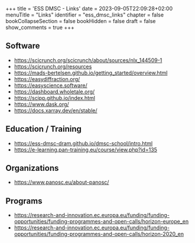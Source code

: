+++
title = 'ESS DMSC - Links'
date = 2023-09-05T22:09:28+02:00
menuTitle = "Links"
identifier = "ess_dmsc_links"
chapter = false
bookCollapseSection = false
bookHidden = false
draft = false
show_comments = true
+++
## Software
- https://scicrunch.org/scicrunch/about/sources/nlx_144509-1
- https://scicrunch.org/resources
- https://mads-bertelsen.github.io/getting_started/overview.html
- https://easydiffraction.org/
- https://easyscience.software/
- https://dashboard.wholetale.org/
- https://scipp.github.io/index.html
- https://www.dask.org/
- https://docs.xarray.dev/en/stable/

## Education / Training
- https://ess-dmsc-dram.github.io/dmsc-school/intro.html
- https://e-learning.pan-training.eu/course/view.php?id=135

## Organizations
- https://www.panosc.eu/about-panosc/

## Programs
- https://research-and-innovation.ec.europa.eu/funding/funding-opportunities/funding-programmes-and-open-calls/horizon-europe_en
- https://research-and-innovation.ec.europa.eu/funding/funding-opportunities/funding-programmes-and-open-calls/horizon-2020_en